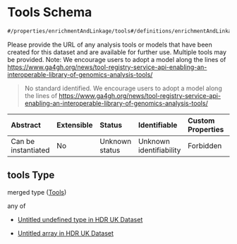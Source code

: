 # Tools Schema

```txt
#/properties/enrichmentAndLinkage/tools#/definitions/enrichmentAndLinkage/properties/tools
```

Please provide the URL of any analysis tools or models that have been created for this dataset and are available for further use. Multiple tools may be provided. Note: We encourage users to adopt a model along the lines of <https://www.ga4gh.org/news/tool-registry-service-api-enabling-an-interoperable-library-of-genomics-analysis-tools/>

> No standard identified. We encourage users to adopt a model along the lines of <https://www.ga4gh.org/news/tool-registry-service-api-enabling-an-interoperable-library-of-genomics-analysis-tools/>

| Abstract            | Extensible | Status         | Identifiable            | Custom Properties | Additional Properties | Access Restrictions | Defined In                                                                                        |
| :------------------ | :--------- | :------------- | :---------------------- | :---------------- | :-------------------- | :------------------ | :------------------------------------------------------------------------------------------------ |
| Can be instantiated | No         | Unknown status | Unknown identifiability | Forbidden         | Allowed               | none                | [dataset.schema.json*](../../../schema/dataset/latest/dataset.schema.json "open original schema") |

## tools Type

merged type ([Tools](dataset-definitions-enrichmentandlinkage-properties-tools.md))

any of

*   [Untitled undefined type in HDR UK Dataset](dataset-definitions-enrichmentandlinkage-properties-tools-anyof-0.md "check type definition")

*   [Untitled array in HDR UK Dataset](dataset-definitions-enrichmentandlinkage-properties-tools-anyof-1.md "check type definition")
